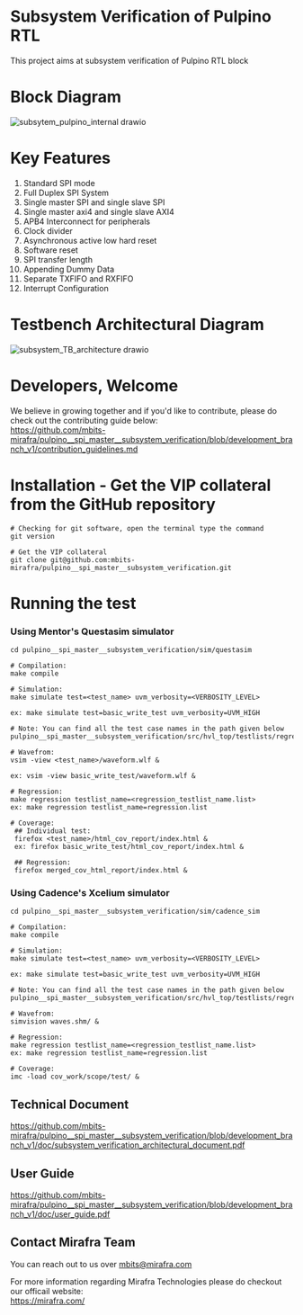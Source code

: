 # Subsystem Verification of Pulpino RTL
This project aims at subsystem verification of Pulpino RTL block

# Block Diagram
![subsytem_pulpino_internal drawio](https://user-images.githubusercontent.com/104111334/165580090-eb38da10-eb85-4215-92ef-d75c178e8427.png)

# Key Features
1. Standard SPI mode
2. Full Duplex SPI System
3. Single master SPI and single slave SPI
4. Single master axi4 and single slave AXI4
5. APB4 Interconnect for peripherals 
6. Clock divider
7. Asynchronous active low hard reset
8. Software reset
9. SPI transfer length
10. Appending Dummy Data 
11. Separate TXFIFO and RXFIFO
12. Interrupt Configuration

# Testbench Architectural Diagram
![subsystem_TB_architecture drawio](https://user-images.githubusercontent.com/104111334/165580115-db9677bc-633e-4a5b-b94d-7954d6a5db73.png)

# Developers, Welcome
We believe in growing together and if you'd like to contribute, please do check out the contributing guide below:  
https://github.com/mbits-mirafra/pulpino__spi_master__subsystem_verification/blob/development_branch_v1/contribution_guidelines.md

# Installation - Get the VIP collateral from the GitHub repository

```
# Checking for git software, open the terminal type the command
git version

# Get the VIP collateral
git clone git@github.com:mbits-mirafra/pulpino__spi_master__subsystem_verification.git
```

# Running the test

### Using Mentor's Questasim simulator 

```
cd pulpino__spi_master__subsystem_verification/sim/questasim

# Compilation:  
make compile

# Simulation:
make simulate test=<test_name> uvm_verbosity=<VERBOSITY_LEVEL>

ex: make simulate test=basic_write_test uvm_verbosity=UVM_HIGH

# Note: You can find all the test case names in the path given below   
pulpino__spi_master__subsystem_verification/src/hvl_top/testlists/regression.list

# Wavefrom:  
vsim -view <test_name>/waveform.wlf &

ex: vsim -view basic_write_test/waveform.wlf &

# Regression:
make regression testlist_name=<regression_testlist_name.list>
ex: make regression testlist_name=regression.list

# Coverage: 
 ## Individual test:
 firefox <test_name>/html_cov_report/index.html &
 ex: firefox basic_write_test/html_cov_report/index.html &

 ## Regression:
 firefox merged_cov_html_report/index.html &

```

### Using Cadence's Xcelium simulator 

```
cd pulpino__spi_master__subsystem_verification/sim/cadence_sim

# Compilation:  
make compile

# Simulation:
make simulate test=<test_name> uvm_verbosity=<VERBOSITY_LEVEL>

ex: make simulate test=basic_write_test uvm_verbosity=UVM_HIGH

# Note: You can find all the test case names in the path given below   
pulpino__spi_master__subsystem_verification/src/hvl_top/testlists/regression.list

# Wavefrom:  
simvision waves.shm/ &

# Regression:
make regression testlist_name=<regression_testlist_name.list>
ex: make regression testlist_name=regression.list

# Coverage:   
imc -load cov_work/scope/test/ &
```

## Technical Document 
https://github.com/mbits-mirafra/pulpino__spi_master__subsystem_verification/blob/development_branch_v1/doc/subsystem_verification_architectural_document.pdf

## User Guide  
https://github.com/mbits-mirafra/pulpino__spi_master__subsystem_verification/blob/development_branch_v1/doc/user_guide.pdf 

## Contact Mirafra Team  
You can reach out to us over mbits@mirafra.com

For more information regarding Mirafra Technologies please do checkout our officail website:  
https://mirafra.com/

